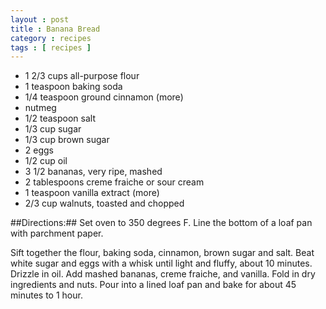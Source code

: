 ```yaml
---
layout : post
title : Banana Bread
category : recipes
tags : [ recipes ]
---
```

* 1 2/3 cups all-purpose flour
* 1 teaspoon baking soda
* 1/4 teaspoon ground cinnamon (more)
* nutmeg
* 1/2 teaspoon salt
* 1/3 cup sugar
* 1/3 cup brown sugar
* 2 eggs
* 1/2 cup oil
* 3 1/2 bananas, very ripe, mashed
* 2 tablespoons creme fraiche or sour cream
* 1 teaspoon vanilla extract (more)
* 2/3 cup walnuts, toasted and chopped

##Directions:##
Set oven to 350 degrees F. Line the bottom of a loaf pan with parchment paper.

Sift together the flour, baking soda, cinnamon, brown sugar and salt. Beat white sugar and eggs with a whisk until light and fluffy, about 10 minutes. Drizzle in oil. Add mashed bananas, creme fraiche, and vanilla. Fold in dry ingredients and nuts. Pour into a lined loaf pan and bake for about 45 minutes to 1 hour.


